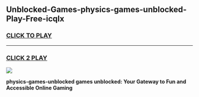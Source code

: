 
## Unblocked-Games-physics-games-unblocked-Play-Free-icqlx
<h3>
<a href="https://premium76.site?title=physics-games-unblocked&ref=10A">CLICK TO PLAY</a></h3>
<hr>

<h3>
<a href="https://premium76.site?title=physics-games-unblocked&ref=10A">CLICK 2 PLAY</a>
  
</h3>

<a href="https://premium76.site?title=physics-games-unblocked&ref=10A"><img src="https://clearcache.store/games.png"></a>


**physics-games-unblocked games unblocked: Your Gateway to Fun and Accessible Online Gaming**

